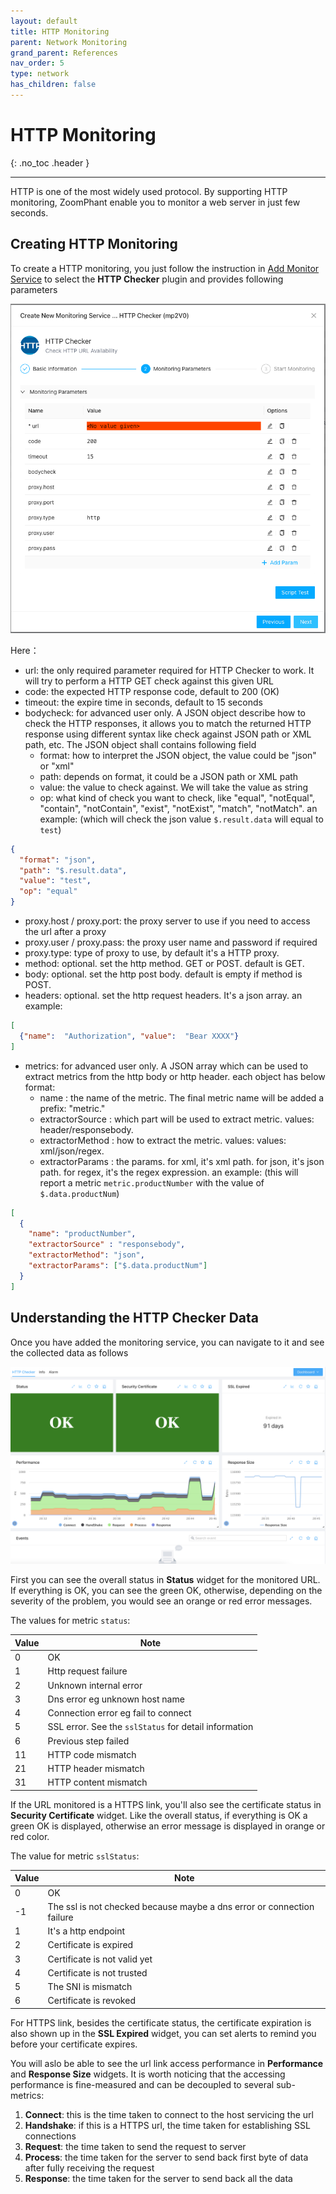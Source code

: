 ```yaml
---
layout: default
title: HTTP Monitoring
parent: Network Monitoring
grand_parent: References
nav_order: 5
type: network
has_children: false
---
```


# HTTP Monitoring
{: .no_toc .header }

----
HTTP is one of the most widely used protocol. By supporting HTTP monitoring, ZoomPhant enable you to monitor a web server in just few seconds.

## Creating HTTP Monitoring

To create a HTTP monitoring, you just follow the instruction in  [Add Monitor Service](../service/) to select the **HTTP Checker** plugin and provides following parameters

![image-20240328141619210](./image-20240328141619210.png)



Here：

* url: the only required parameter required for HTTP Checker to work. It will try to perform a HTTP GET check against this given URL
* code: the expected HTTP response code, default to 200 (OK)
* timeout: the expire time in seconds, default to 15 seconds
* bodycheck: for advanced user only. A JSON object describe how to check the HTTP responses, it allows you to match the returned HTTP response using different syntax like check against JSON path or XML path, etc. The JSON object shall contains following field
  * format: how to interpret the JSON object, the value could be "json" or "xml"
  * path: depends on format, it could be a JSON path or XML path
  * value: the value to check against. We will take the value as string
  * op: what kind of check you want to check, like "equal", "notEqual", "contain", "notContain", "exist", "notExist", "match", "notMatch".
  an example: (which will check the json value `$.result.data` will equal to `test`) 
```json
{
  "format": "json",
  "path": "$.result.data",
  "value": "test",
  "op": "equal"
}
```
* proxy.host / proxy.port: the proxy server to use if you need to access the url after a proxy
* proxy.user / proxy.pass: the proxy user name and password if required
* proxy.type: type of proxy to use, by default it's a HTTP proxy.
* method: optional. set the http method. GET or POST. default is GET.
* body: optional. set the http post body. default is empty if method is POST.  
* headers: optional. set the http request headers. It's a json array. an example:
```json
[
  {"name":  "Authorization", "value":  "Bear XXXX"}
]
```
* metrics: for advanced user only. A JSON array which can be used to extract metrics from the http body or http header. each
object has below format:
  * name : the name of the metric. The final metric name will be added a prefix: "metric."
  * extractorSource : which part will be used to extract metric. values: header/responsebody. 
  * extractorMethod : how to extract the metric. values: values: xml/json/regex.
  * extractorParams : the params. for xml, it's xml path. for json, it's json path. for regex, it's the regex expression.
an example: (this will report a metric `metric.productNumber` with the value of `$.data.productNum`)
```json
[
  {
    "name": "productNumber",
    "extractorSource" : "responsebody",
    "extractorMethod": "json",
    "extractorParams": ["$.data.productNum"]
  }
]
```

## Understanding the HTTP Checker Data

Once you have added the monitoring service, you can navigate to it and see the collected data as follows

![image-20240328204824527](./image-20240328204824527.png)



First you can see the overall status in **Status** widget for the monitored URL. If everything is OK, you can see the green OK, otherwise, depending on the severity of the problem, you would see an orange or red error messages.

The values for metric `status`:

| Value | Note                                                  |
| ----- | ----------------------------------------------------- |
| 0     | OK                                                    |
| 1     | Http request failure                                  |
| 2     | Unknown internal error                                |
| 3     | Dns error eg unknown host name                        |
| 4     | Connection error eg fail to connect                   |
| 5     | SSL error. See the `sslStatus` for detail information |
| 6     | Previous step failed                                  |
| 11    | HTTP code mismatch                                    |
| 21    | HTTP header mismatch                                  |
| 31    | HTTP content mismatch                                 |

If the URL monitored is a HTTPS link, you'll also see the certificate status in **Security Certificate** widget. Like the overall status, if everything is OK a green OK is displayed, otherwise an error message is displayed in orange or red color.

The value for metric `sslStatus`:

| Value | Note                                                         |
| ----- | ------------------------------------------------------------ |
| 0     | OK                                                           |
| -1    | The ssl is not checked because maybe a dns error or connection failure |
| 1     | It's a http endpoint                                         |
| 2     | Certificate is expired                                       |
| 3     | Certificate is not valid yet                                 |
| 4     | Certificate is not trusted                                   |
| 5     | The SNI is mismatch                                          |
| 6     | Certificate is revoked                                       |

For HTTPS link, besides the certificate status, the certificate expiration is also shown up in the **SSL Expired** widget, you can set alerts to remind you before your certificate expires.

You will aslo be able to see the url link access performance in **Performance** and **Response Size** widgets. It is worth noticing that the accessing performance is fine-measured and can be decoupled to several sub-metrics:

1. **Connect**: this is the time taken to connect to the host servicing the url
2. **Handshake**: if this is a HTTPS url, the time taken for establishing SSL connections
3. **Request**: the time taken to send the request to server
4. **Process**: the time taken for the server to send back first byte of data after fully receiving the request
5. **Response**: the time taken for the server to send back all the data
